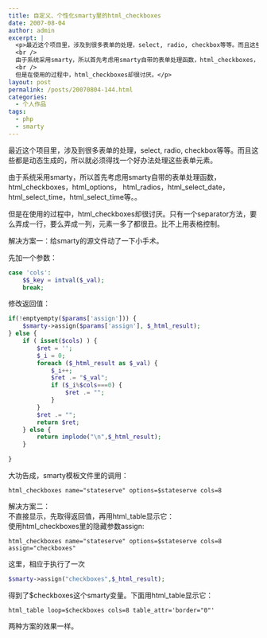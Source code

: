 ```yaml
---
title: 自定义、个性化smarty里的html_checkboxes
date: 2007-08-04
author: admin
excerpt: |
  <p>最近这个项目里，涉及到很多表单的处理，select, radio, checkbox等等。而且这些都是动态生成的，所以就必须得找一个好办法处理这些表单元素。<br />
  <br />
  由于系统采用smarty，所以首先考虑用smarty自带的表单处理函数，html_checkboxes，html_options，html_radios，html_select_date，html_select_time，html_select_time等。。<br />
  <br />
  但是在使用的过程中，html_checkboxes却很讨厌。</p>
layout: post
permalink: /posts/20070804-144.html
categories:
  - 个人作品
tags:
  - php
  - smarty
---
```

最近这个项目里，涉及到很多表单的处理，select, radio, checkbox等等。而且这些都是动态生成的，所以就必须得找一个好办法处理这些表单元素。

由于系统采用smarty，所以首先考虑用smarty自带的表单处理函数，html\_checkboxes，html\_options， html\_radios，html\_select\_date，html\_select\_time，html\_select_time等。。

但是在使用的过程中，html_checkboxes却很讨厌。只有一个separator方法，要么弄成一行，要么弄成一列，元素一多了都很丑。比不上用表格控制。

解决方案一：给smarty的源文件动了一下小手术。

先加一个参数：

```php
case 'cols':  
    $$_key = intval($_val);  
    break;  
```

修改返回值：

```php
if(!emptyempty($params['assign'])) {  
    $smarty->assign($params['assign'], $_html_result);  
} else {  
    if ( isset($cols) ) {  
        $ret = '';  
        $_i = 0;  
        foreach ($_html_result as $_val) {  
            $_i++;  
            $ret .= "$_val";  
            if ($_i%$cols===0) {  
                $ret .= "";  
            }  
        }  
        $ret .= "";  
        return $ret;  
    } else {  
        return implode("\n",$_html_result);  
    }  
      
}  
```

大功告成，smarty模板文件里的调用：

```
html_checkboxes name="stateserve" options=$stateserve cols=8
```

解决方案二：  
不直接显示，先取得返回值，再用html_table显示它：  
使用html_checkboxes里的隐藏参数assign:

```
html_checkboxes name="stateserve" options=$stateserve cols=8 assign="checkboxes"
```

这里，相应于执行了一次

```php
$smarty->assign("checkboxes",$_html_result);  
```

得到了$checkboxes这个smarty变量。下面用html_table显示它：

```
html_table loop=$checkboxes cols=8 table_attr='border="0"'
```

两种方案的效果一样。